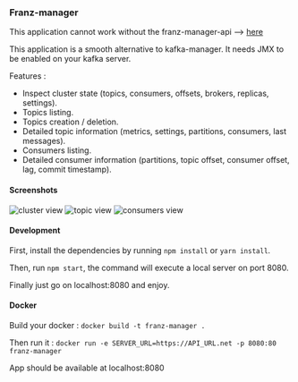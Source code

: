 ### Franz-manager

This application cannot work without the franz-manager-api --> [here](https://github.com/GreenCom-Networks/Franz-manager-api)

This application is a smooth alternative to kafka-manager. It needs JMX to be enabled on your kafka server.

Features : 
 - Inspect cluster state (topics, consumers, offsets, brokers, replicas, settings).
 - Topics listing.
 - Topics creation / deletion.
 - Detailed topic information (metrics, settings, partitions, consumers, last messages).
 - Consumers listing.
 - Detailed consumer information (partitions, topic offset, consumer offset, lag, commit timestamp).

#### Screenshots

![cluster view](https://github.com/GreenCom-Networks/Franz-manager/tree/master/demo_assets/cluster_view.png)
![topic view](https://github.com/GreenCom-Networks/Franz-manager/tree/master/demo_assets/topic_view.png)
![consumers view](https://github.com/GreenCom-Networks/Franz-manager/tree/master/demo_assets/consumers_view.png)

#### Development

First, install the dependencies by running `npm install` or `yarn install`.

Then, run `npm start`, the command will execute a local server on port 8080.

Finally just go on localhost:8080 and enjoy.

#### Docker

Build your docker : `docker build -t franz-manager .`

Then run it : `docker run -e SERVER_URL=https://API_URL.net -p 8080:80 franz-manager`

App should be available at localhost:8080
